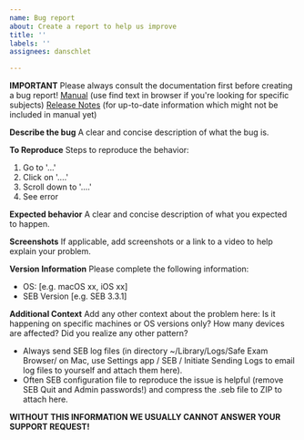 ```yaml
---
name: Bug report
about: Create a report to help us improve
title: ''
labels: ''
assignees: danschlet

---
```


**IMPORTANT**
Please always consult the documentation first before creating a bug report!
[Manual](https://safeexambrowser.org/macosx/mac_usermanual_en.html) (use find text in browser if you're looking for specific subjects)
[Release Notes](https://safeexambrowser.org/macosx/mac_release_notes_en.html) (for up-to-date information which might not be included in manual yet)

**Describe the bug**
A clear and concise description of what the bug is.

**To Reproduce**
Steps to reproduce the behavior:
1. Go to '...'
2. Click on '....'
3. Scroll down to '....'
4. See error

**Expected behavior**
A clear and concise description of what you expected to happen.

**Screenshots**
If applicable, add screenshots or a link to a video to help explain your problem.

**Version Information**
Please complete the following information: 
 - OS: [e.g. macOS xx, iOS xx]
 - SEB Version [e.g. SEB 3.3.1]

**Additional Context**
Add any other context about the problem here: Is it happening on specific machines or OS versions only? How many devices are affected? Did you realize any other pattern?

- Always send SEB log files (in directory ~/Library/Logs/Safe Exam Browser/ on Mac, use Settings app / SEB / Initiate Sending Logs to email log files to yourself and attach them here). 
- Often SEB configuration file to reproduce the issue is helpful (remove SEB Quit and Admin passwords!) and compress the .seb file to ZIP to attach here.

**WITHOUT THIS INFORMATION WE USUALLY CANNOT ANSWER YOUR SUPPORT REQUEST!**
